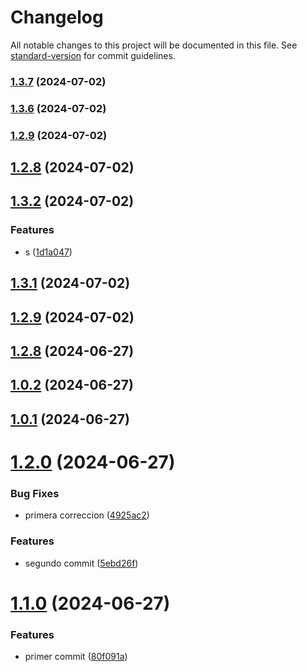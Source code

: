 # Changelog

All notable changes to this project will be documented in this file. See [standard-version](https://github.com/conventional-changelog/standard-version) for commit guidelines.

### [1.3.7](https://github.com/mmiglesias/Practica/compare/v1.3.6...v1.3.7) (2024-07-02)

### [1.3.6](https://github.com/mmiglesias/Practica/compare/v1.3.2...v1.3.6) (2024-07-02)

### [1.2.9](https://github.com/mmiglesias/Practica/compare/v1.3.2...v1.2.9) (2024-07-02)

## [1.2.8](https://github.com/mmiglesias/Practica/compare/v1.3.2...v1.2.8) (2024-07-02)



## [1.3.2](https://github.com/mmiglesias/Practica/compare/v1.3.1...v1.3.2) (2024-07-02)


### Features

* s ([1d1a047](https://github.com/mmiglesias/Practica/commit/1d1a04735ea84b756485f9cda2aec9a0e7e56233))



## [1.3.1](https://github.com/mmiglesias/Practica/compare/v1.3.0...v1.3.1) (2024-07-02)



## [1.2.9](https://github.com/mmiglesias/Practica/compare/v1.2.8...v1.2.9) (2024-07-02)



## [1.2.8](https://github.com/mmiglesias/Practica/compare/v1.0.2...v1.2.8) (2024-06-27)



## [1.0.2](https://github.com/mmiglesias/Practica/compare/v1.0.1...v1.0.2) (2024-06-27)



## [1.0.1](https://github.com/mmiglesias/Practica/compare/v1.2.0...v1.0.1) (2024-06-27)



# [1.2.0](https://github.com/mmiglesias/Practica/compare/v1.1.0...v1.2.0) (2024-06-27)


### Bug Fixes

* primera correccion ([4925ac2](https://github.com/mmiglesias/Practica/commit/4925ac277dd43be91cb4fdfad89cfba0524a3ba8))


### Features

* segundo commit ([5ebd26f](https://github.com/mmiglesias/Practica/commit/5ebd26fae44bc7974de429f973f8b4eafc4e8df5))



# [1.1.0](https://github.com/mmiglesias/Practica/compare/80f091a8c083135b4a2a1bc888f262d480285991...v1.1.0) (2024-06-27)


### Features

* primer commit ([80f091a](https://github.com/mmiglesias/Practica/commit/80f091a8c083135b4a2a1bc888f262d480285991))

